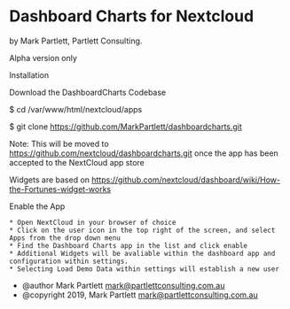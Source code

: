 # Dashboard Charts for Nextcloud

by Mark Partlett, Partlett Consulting.

Alpha version only 

Installation

Download the DashboardCharts Codebase

$ cd /var/www/html/nextcloud/apps

$ git clone https://github.com/MarkPartlett/dashboardcharts.git

Note: This will be moved to https://github.com/nextcloud/dashboardcharts.git once the app has been accepted to the NextCloud app store
 
Widgets are based on https://github.com/nextcloud/dashboard/wiki/How-the-Fortunes-widget-works 

Enable the App

	* Open NextCloud in your browser of choice
	* Click on the user icon in the top right of the screen, and select Apps from the drop down menu
	* Find the Dashboard Charts app in the list and click enable
	* Additional Widgets will be avaliable within the dashboard app and configuration within settings.
	* Selecting Load Demo Data within settings will establish a new user
	
 
 * @author Mark Partlett <mark@partlettconsulting.com.au>
 * @copyright 2019, Mark Partlett <mark@partlettconsulting.com.au>

